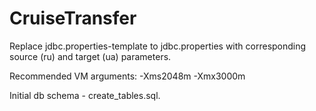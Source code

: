 # CruiseTransfer

Replace jdbc.properties-template to jdbc.properties with corresponding source (ru) and target (ua) parameters.

Recommended VM arguments:
-Xms2048m
-Xmx3000m

Initial db schema - create_tables.sql. 
